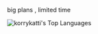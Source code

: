 big plans , limited time 

![korrykatti's Top Languages](https://github-readme-stats.vercel.app/api/top-langs/?username=korrykatti&theme=dark&show_icons=true&hide_border=true&layout=compact)
